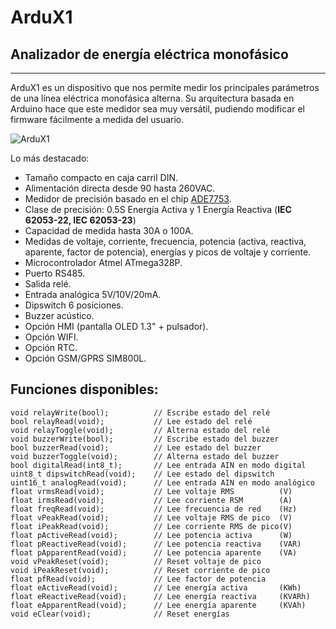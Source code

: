 # ArduX1 #
## Analizador de energía eléctrica monofásico ##

----------
ArduX1 es un dispositivo que nos permite medir los principales parámetros de una línea eléctrica monofásica alterna. Su arquitectura basada en Arduino hace que este medidor sea muy versátil, pudiendo modificar el firmware fácilmente a medida del usuario.

![ArduX1](https://github.com/raymirabel/ArduX1/blob/master/Doc/ArduX1.JPG)

Lo más destacado:

- Tamaño compacto en caja carril DIN.
- Alimentación directa desde 90 hasta 260VAC.
- Medidor de precisión basado en el chip [ADE7753](https://github.com/raymirabel/ArduX1/blob/master/Doc/ADE7753.pdf).
- Clase de precisión: 0.5S Energía Activa y 1 Energía Reactiva (**IEC 62053-22, IEC 62053-23**)
- Capacidad de medida hasta 30A o 100A.
- Medidas de voltaje, corriente, frecuencia, potencia (activa, reactiva, aparente, factor de potencia), energías y picos de voltaje y corriente.
- Microcontrolador Atmel ATmega328P.
- Puerto RS485.
- Salida relé.
- Entrada analógica 5V/10V/20mA.
- Dipswitch 6 posiciones.
- Buzzer acústico.
- Opción HMI (pantalla OLED 1.3" + pulsador).
- Opción WIFI.
- Opción RTC.
- Opción GSM/GPRS SIM800L.


## Funciones disponibles: ##

    void relayWrite(bool);			// Escribe estado del relé
	bool relayRead(void);			// Lee estado del relé
    void relayToggle(void);			// Alterna estado del relé
    void buzzerWrite(bool);			// Escribe estado del buzzer
    bool buzzerRead(void);			// Lee estado del buzzer
    void buzzerToggle(void);		// Alterna estado del buzzer
    bool digitalRead(int8_t);		// Lee entrada AIN en modo digital
    uint8_t dipswitchRead(void);	// Lee estado del dipswitch
    uint16_t analogRead(void);		// Lee entrada AIN en modo analógico
	float vrmsRead(void);			// Lee voltaje RMS			(V)
	float irmsRead(void);			// Lee corriente RSM		(A)
	float freqRead(void);			// Lee frecuencia de red 	(Hz)
	float vPeakRead(void);			// Lee voltaje RMS de pico	(V)
	float iPeakRead(void);			// Lee corriente RMS de pico(V)
	float pActiveRead(void);		// Lee potencia activa		(W)
	float pReactiveRead(void);		// Lee potencia reactiva	(VAR)
	float pApparentRead(void);		// Lee potencia aparente	(VA)
	void vPeakReset(void);			// Reset voltaje de pico
	void iPeakReset(void);			// Reset corriente de pico	
	float pfRead(void);				// Lee factor de potencia	
	float eActiveRead(void);		// Lee energía activa		(KWh)
	float eReactiveRead(void);		// Lee energía reactiva		(KVARh)
	float eApparentRead(void);		// Lee energía aparente		(KVAh)
	void eClear(void);				// Reset energías
